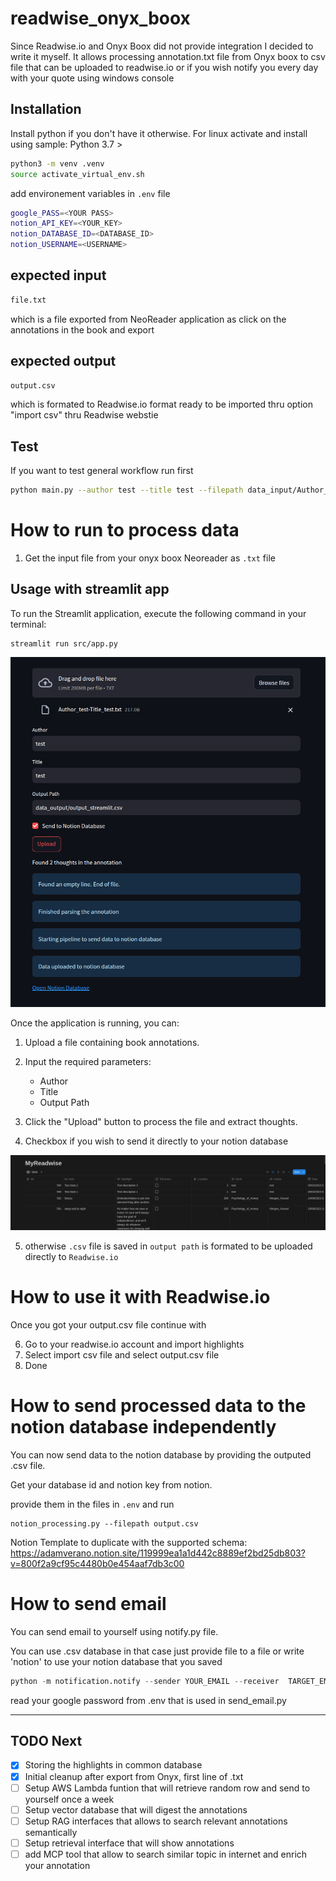 # readwise_onyx_boox
Since Readwise.io and Onyx Boox did not provide integration I decided to write it myself. It allows processing annotation.txt file from Onyx boox to csv file that can be uploaded to readwise.io or if you wish notify you every day with your quote using windows console

## Installation
Install python if you don't have it otherwise. For linux activate and install using sample:
Python 3.7 >

```bash
python3 -m venv .venv
source activate_virtual_env.sh
```

add environement variables in `.env` file

```bash
google_PASS=<YOUR PASS>
notion_API_KEY=<YOUR_KEY>
notion_DATABASE_ID=<DATABASE_ID>
notion_USERNAME=<USERNAME>
```

## expected input
```bash
file.txt
```
which is a file exported from NeoReader application as click on the annotations in the book and export

## expected output
```bash
output.csv
```
which is formated to Readwise.io format ready to be imported thru option "import csv" thru Readwise webstie

## Test
If you want to test general workflow run first
```bash
python main.py --author test --title test --filepath data_input/Author_test-Title_test.txt --output_path output_test.csv --pipeline
```

# How to run to process data
1. Get the input file from your onyx boox Neoreader as `.txt` file

## Usage with streamlit app

To run the Streamlit application, execute the following command in your terminal:

```
streamlit run src/app.py
```

![Streamlit app currently](.github_assets/image.png)

Once the application is running, you can:

1. Upload a file containing book annotations.
2. Input the required parameters:
   - Author
   - Title
   - Output Path
3. Click the "Upload" button to process the file and extract thoughts.

4. Checkbox if you wish to send it directly to your notion database

![notion_database](.github_assets/notion_database.png)

5. otherwise `.csv` file is saved in `output path` is formated to be uploaded directly to `Readwise.io`


# How to use it with Readwise.io
Once  you got your output.csv file continue with

6. Go to your readwise.io account and import highlights
7. Select import csv file and select output.csv file
8. Done

# How to send processed data to the notion database independently
You can now send data to the notion database by providing the outputed .csv file.

Get your database id and notion key from notion.

provide them in the files in `.env` and run

```
notion_processing.py --filepath output.csv
```

Notion Template to duplicate with the supported schema: https://adamverano.notion.site/119999ea1a1d442c8889ef2bd25db803?v=800f2a9cf95c4480b0e454aaf7db3c00

# How to send email
You can send email to yourself using notify.py file.

You can use .csv database in that case just provide file to a file or write 'notion' to use your notion database that you saved

```python
python -m notification.notify --sender YOUR_EMAIL --receiver  TARGET_EMAIL --database_path notion
```

read your google password from .env that is used in send_email.py

--------------------------------------------
## TODO Next
- [x] Storing the highlights in common database
- [x] Initial cleanup after export from Onyx, first line of .txt
- [ ] Setup AWS Lambda funtion that will retrieve random row and send to yourself once a week
- [ ] Setup vector database that will digest the annotations
- [ ] Setup RAG interfaces that allows to search relevant annotations semantically
- [ ] Setup retrieval interface that will show annotations
- [ ] add MCP tool that allow to search similar topic in internet and enrich your annotation
